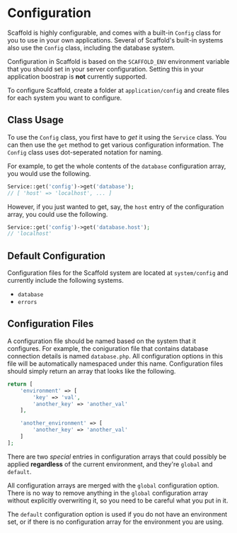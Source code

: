 # Configuration

Scaffold is highly configurable, and comes with a built-in `Config` class for you to use in your own applications. Several of Scaffold's built-in systems also use the `Config` class, including the database system. 

Configuration in Scaffold is based on the `SCAFFOLD_ENV` environment variable that you should set in your server configuration. Setting this in your application boostrap is **not** currently supported.

To configure Scaffold, create a folder at `application/config` and create files for each system you want to configure. 

## Class Usage

To use the `Config` class, you first have to *get* it using the `Service` class. You can then use the `get` method to get various configuration information. The `Config` class uses dot-seperated notation for naming. 

For example, to get the whole contents of the `database` configuration array, you would use the following.

```php
Service::get('config')->get('database');
// [ 'host' => 'localhost', ... ]
```

However, if you just wanted to get, say, the `host` entry of the configuration array, you could use the following.

```php
Service::get('config')->get('database.host');
// 'localhost'
```

## Default Configuration

Configuration files for the Scaffold system are located at `system/config` and currently include the following systems.

 - `database`
 - `errors`

## Configuration Files

A configuration file should be named based on the system that it configures. For example, the coniguration file that contains database connection details is named `database.php`. All configuration options in this file will be automatically namespaced under this name. Configuration files should simply return an array that looks like the following.

```php
return [
    'environment' => [
        'key' => 'val',
        'another_key' => 'another_val'
    ],

    'another_environment' => [
        'another_key' => 'another_val'
    ]
];
```

There are two *special* entries in configuration arrays that could possibly be applied **regardless** of the current environment, and they're `global` and `default`.

All configuration arrays are merged with the `global` configuration option. There is no way to remove anything in the `global` configuration array without explicitly overwriting it, so you need to be careful what you put in it. 

The `default` configuration option is used if you do not have an environment set, or if there is no configuration array for the environment you are using. 